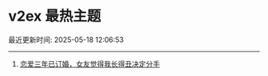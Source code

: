 # v2ex 最热主题

最近更新时间: 2025-05-18 12:06:53

--- 
1. [恋爱三年已订婚，女友觉得我长得丑决定分手](https://www.v2ex.com/t/1132490) 
